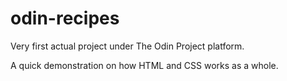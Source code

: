 # odin-recipes

Very first actual project under The Odin Project platform.

A quick demonstration on how HTML and CSS works as a whole.
